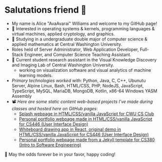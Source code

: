 # Salutations friend 👋

- My name is Alice "AvaAvarai" Williams and welcome to my GitHub page!
- 👀 Interested in operating systems & kernels, programming languages & virtual machines, applied cryptology, and graphics.
- 🌱 Studying in a undergraduate double major of computer science & applied mathematics at Central Washington University.
- Roles held of Server Administrator, Web Application Developer, Full-Stack Engineer, and Computer Science Teaching Assistant.
- :microscope: Current student research assistant in the Visual Knowledge Discovery and Imaging Lab of Central Washington University.
    - working on visualization software and visual analytics of machine learning models.
- *Primary technologies worked with*: Python, Java, C, C++, Ubunutu Server, Alpine Linux, Bash, HTML/CSS, PHP, NodeJS, JavaScript, TypeScript, MySQL, MariaDB, MongoDB, Kotlin, x86-64 Windows YASM Assembly
- 📽️ *Here are some static content web-based projects I've made during classes and hosted here on GitHub pages*:
    + [Splash webpage in HTML/CSS/vanilla JavaScript for CWU CS Club](https://cwu-cs-club.github.io/club-webpage-splash/) 
    + [Personal portfolio webpage made in HTML/CSS/vanilla JavaScript for CS446 (User Interface Design)](https://avaavarai.github.io/cs446-portfolio-webpage/)  
    + [Whiteboard drawing app in React, original demo in HTML/CSS/vanilla JavaScript for CS446 (User Interface Design)](https://avaavarai.github.io/CS446_MapMaker/)
    + [Personal portfolio webpage made from a Jekyll template for CS380 (Intro to Software Engineering)](https://avaavarai.github.io/AvaAvarai.github.io.CS380/)

🎲 May the odds forever be in your favor, happy coding!
